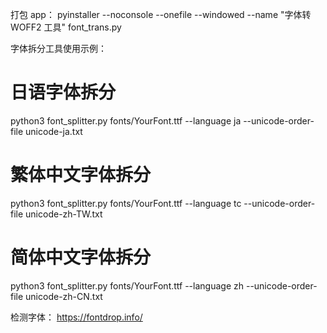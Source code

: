 打包 app：
pyinstaller --noconsole --onefile --windowed --name "字体转 WOFF2 工具" font_trans.py

字体拆分工具使用示例：

# 日语字体拆分

python3 font_splitter.py fonts/YourFont.ttf --language ja --unicode-order-file unicode-ja.txt

# 繁体中文字体拆分

python3 font_splitter.py fonts/YourFont.ttf --language tc --unicode-order-file unicode-zh-TW.txt

# 简体中文字体拆分

python3 font_splitter.py fonts/YourFont.ttf --language zh --unicode-order-file unicode-zh-CN.txt

检测字体：
https://fontdrop.info/
